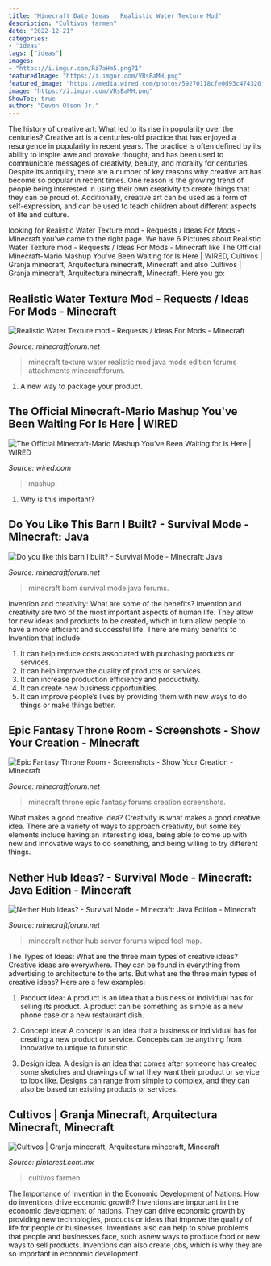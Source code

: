 ```yaml
---
title: "Minecraft Date Ideas : Realistic Water Texture Mod"
description: "Cultivos farmen"
date: "2022-12-21"
categories:
- "ideas"
tags: ["ideas"]
images:
- "https://i.imgur.com/Ri7aHm5.png?1"
featuredImage: "https://i.imgur.com/VRsBaMH.png"
featured_image: "https://media.wired.com/photos/59270118cfe0d93c474320fb/191:100/w_1280,c_limit/minecraft-mario.jpg?mbid=social_retweet"
image: "https://i.imgur.com/VRsBaMH.png"
ShowToc: true
author: "Devon Olson Jr."
---
```



The history of creative art: What led to its rise in popularity over the centuries?
Creative art is a centuries-old practice that has enjoyed a resurgence in popularity in recent years. The practice is often defined by its ability to inspire awe and provoke thought, and has been used to communicate messages of creativity, beauty, and morality for centuries. Despite its antiquity, there are a number of key reasons why creative art has become so popular in recent times. One reason is the growing trend of people being interested in using their own creativity to create things that they can be proud of. Additionally, creative art can be used as a form of self-expression, and can be used to teach children about different aspects of life and culture.

	

		
looking for Realistic Water Texture mod - Requests / Ideas For Mods - Minecraft you've came to the right page. We have 6 Pictures about Realistic Water Texture mod - Requests / Ideas For Mods - Minecraft like The Official Minecraft-Mario Mashup You&#039;ve Been Waiting for Is Here | WIRED, Cultivos | Granja minecraft, Arquitectura minecraft, Minecraft and also Cultivos | Granja minecraft, Arquitectura minecraft, Minecraft. Here you go:
		
    
## Realistic Water Texture Mod - Requests / Ideas For Mods - Minecraft

<img loading=lazy src="https://media.minecraftforum.net/attachments/70/295/635556318507023174.jpg" onerror="this.onerror=null;this.src='https://tse2.mm.bing.net/th?id=OIP.EKiDBKM-SjopQAvsomWROQHaEK&amp;pid=15.1';" alt="Realistic Water Texture mod - Requests / Ideas For Mods - Minecraft">

_Source: minecraftforum.net_

>minecraft texture water realistic mod java mods edition forums attachments minecraftforum. 

	

1. A new way to package your product.

    
## The Official Minecraft-Mario Mashup You&#039;ve Been Waiting For Is Here | WIRED

<img loading=lazy src="https://media.wired.com/photos/59270118cfe0d93c474320fb/191:100/w_1280,c_limit/minecraft-mario.jpg?mbid=social_retweet" onerror="this.onerror=null;this.src='https://tse3.mm.bing.net/th?id=OIP.qFOdvQ-2pV3hm3In2jxq4QHaD4&amp;pid=15.1';" alt="The Official Minecraft-Mario Mashup You&#039;ve Been Waiting for Is Here | WIRED">

_Source: wired.com_

>mashup. 

	

1) Why is this important?

    
## Do You Like This Barn I Built? - Survival Mode - Minecraft: Java

<img loading=lazy src="https://i.imgur.com/Ey3meWm.png" onerror="this.onerror=null;this.src='https://tse4.mm.bing.net/th?id=OIP.pgkFVvYV3bJp3O0doEy3ugHaEK&amp;pid=15.1';" alt="Do you like this barn I built? - Survival Mode - Minecraft: Java">

_Source: minecraftforum.net_

>minecraft barn survival mode java forums. 

	

Invention and creativity: What are some of the benefits?
Invention and creativity are two of the most important aspects of human life. They allow for new ideas and products to be created, which in turn allow people to have a more efficient and successful life. There are many benefits to Invention that include: 
1. It can help reduce costs associated with purchasing products or services. 
2. It can help improve the quality of products or services. 
3. It can increase production efficiency and productivity. 
4. It can create new business opportunities. 
5. It can improve people’s lives by providing them with new ways to do things or make things better.

    
## Epic Fantasy Throne Room - Screenshots - Show Your Creation - Minecraft

<img loading=lazy src="https://i.imgur.com/VRsBaMH.png" onerror="this.onerror=null;this.src='https://tse1.mm.bing.net/th?id=OIP.nrsUGi5FsOWk5RilInesxQHaE8&amp;pid=15.1';" alt="Epic Fantasy Throne Room - Screenshots - Show Your Creation - Minecraft">

_Source: minecraftforum.net_

>minecraft throne epic fantasy forums creation screenshots. 

	

What makes a good creative idea?
Creativity is what makes a good creative idea. There are a variety of ways to approach creativity, but some key elements include having an interesting idea, being able to come up with new and innovative ways to do something, and being willing to try different things.

    
## Nether Hub Ideas? - Survival Mode - Minecraft: Java Edition - Minecraft

<img loading=lazy src="https://i.imgur.com/Ri7aHm5.png?1" onerror="this.onerror=null;this.src='https://tse4.mm.bing.net/th?id=OIP.jhkotUBppWiPKV1-1WAWDgHaDW&amp;pid=15.1';" alt="Nether Hub Ideas? - Survival Mode - Minecraft: Java Edition - Minecraft">

_Source: minecraftforum.net_

>minecraft nether hub server forums wiped feel map. 

	

The Types of Ideas: What are the three main types of creative ideas?
Creative ideas are everywhere. They can be found in everything from advertising to architecture to the arts. But what are the three main types of creative ideas? Here are a few examples:
1. Product idea: A product is an idea that a business or individual has for selling its product. A product can be something as simple as a new phone case or a new restaurant dish.

2. Concept idea: A concept is an idea that a business or individual has for creating a new product or service. Concepts can be anything from innovative to unique to futuristic.

3. Design idea: A design is an idea that comes after someone has created some sketches and drawings of what they want their product or service to look like. Designs can range from simple to complex, and they can also be based on existing products or services.

    
## Cultivos | Granja Minecraft, Arquitectura Minecraft, Minecraft

<img loading=lazy src="https://i.pinimg.com/736x/ec/df/58/ecdf58aebb31190f8ddb76d07f2aada9.jpg" onerror="this.onerror=null;this.src='https://tse3.mm.bing.net/th?id=OIP.BdynsQ08s99eTI8_ejQo3QHaE2&amp;pid=15.1';" alt="Cultivos | Granja minecraft, Arquitectura minecraft, Minecraft">

_Source: pinterest.com.mx_

>cultivos farmen. 

	

The Importance of Invention in the Economic Development of Nations: How do inventions drive economic growth?
Inventions are important in the economic development of nations. They can drive economic growth by providing new technologies, products or ideas that improve the quality of life for people or businesses. Inventions also can help to solve problems that people and businesses face, such asnew ways to produce food or new ways to sell products. Inventions can also create jobs, which is why they are so important in economic development.

